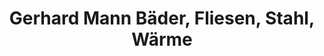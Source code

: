 ---
title: "Gerhard Mann Bäder, Fliesen, Stahl, Wärme"
url: /landshut/gerhard-mann-baeder-fliesen-stahl-waerme/
shop: Badezimmer
---